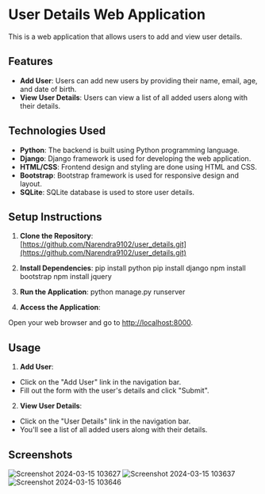 # User Details Web Application

This is a web application that allows users to add and view user details.

## Features

- **Add User**: Users can add new users by providing their name, email, age, and date of birth.
- **View User Details**: Users can view a list of all added users along with their details.

## Technologies Used

- **Python**: The backend is built using Python programming language.
- **Django**: Django framework is used for developing the web application.
- **HTML/CSS**: Frontend design and styling are done using HTML and CSS.
- **Bootstrap**: Bootstrap framework is used for responsive design and layout.
- **SQLite**: SQLite database is used to store user details.

## Setup Instructions

1. **Clone the Repository**:
   [https://github.com/Narendra9102/user_details.git](https://github.com/Narendra9102/user_details.git)

2. **Install Dependencies**:
  pip install python
  pip install django
  npm install bootstrap
  npm install jquery

3. **Run the Application**:
  python manage.py runserver


4. **Access the Application**:

Open your web browser and go to [http://localhost:8000](http://localhost:8000).

## Usage

1. **Add User**:
- Click on the "Add User" link in the navigation bar.
- Fill out the form with the user's details and click "Submit".

2. **View User Details**:
- Click on the "User Details" link in the navigation bar.
- You'll see a list of all added users along with their details.

## Screenshots

![Screenshot 2024-03-15 103627](https://github.com/Narendra9102/user_details/assets/141741512/bdaeb89a-ec7a-4886-8e3a-d15eef24e56e)
![Screenshot 2024-03-15 103637](https://github.com/Narendra9102/user_details/assets/141741512/f9b703c6-855d-4513-88dd-a61520eced7f)
![Screenshot 2024-03-15 103646](https://github.com/Narendra9102/user_details/assets/141741512/ee48c2b2-1bfb-41d8-a539-2af80f3bf59b)











